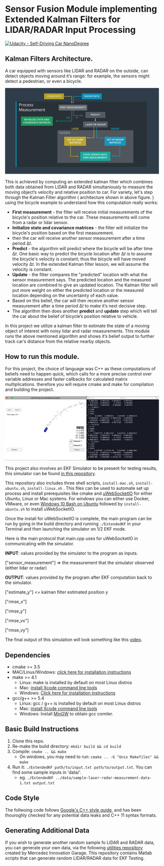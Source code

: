 # Sensor Fusion Module implementing Extended Kalman Filters for LIDAR/RADAR Input Processing


[![Udacity - Self-Driving Car NanoDegree](https://s3.amazonaws.com/udacity-sdc/github/shield-carnd.svg)](http://www.udacity.com/drive)

## Kalman Filters Architecture.

A car equipped with sensors like LIDAR and RADAR on the outside, can detect objects moving around it’s range: for example, the sensors might detect a pedestrian, or even a bicycle. 

<img src="kalman-filter-map.png">

This is achieved by computing an extended kalman filter which combines both data obtained from LIDAR and RADAR simultaniously to measure the moving object’s velocity and relative position to car. For variety, let's step through the Kalman Filter algorithm ( architecture shown in above figure. ) using the bicycle example to understand how this computation really works:

- **First measurement** - the filter will receive initial measurements of the bicycle's position relative to the car. These measurements will come from a radar or lidar sensor.
- **Initialize state and covariance matrices** - the filter will initialize the bicycle's position based on the first measurement.
- then the car will receive another sensor measurement after a time period Δ*t*.
- **Predict** - the algorithm will predict where the bicycle will be after time Δ*t*. One basic way to predict the bicycle location after Δ*t* is to assume the bicycle's velocity is constant; thus the bicycle will have moved velocity Δ*t*. In the extended Kalman filter lesson, we will assume the velocity is constant.
- **Update** - the filter compares the "predicted" location with what the sensor measurement says. The predicted location and the measured location are combined to give an updated location. The Kalman filter will put more weight on either the predicted location or the measured location depending on the uncertainty of each value.
- Based on this belief, the car will then receive another sensor measurement after a time period Δ*t* to make it’s next decisive step. 
- The algorithm then does another **predict** and **update** step which will tell the car about the belief of bicycle’s position relative to vehicle.

In this project we utilize a kalman filter to estimate the state of a moving object of interest with noisy lidar and radar measurements. This module runs the above mentioned algorithm and shows it’s belief output to further track car’s distance from the relative nearby objects. 

## How to run this module.

For this project, the choice of language was C++ as these computations of beliefs need to happen quick, which calls for a more precise control over variable addresses and faster callbacks for calculated matrix multiplications. therefore you will require cmake and make for compilation and building the project.

<img src="simulator.png">

This project also involves an EKF Simulator to be present for testing results, this simulator can be found [in this repository](https://github.com/udacity/self-driving-car-sim/releases).

This repository also includes three shell scripts, `install-mac.sh`, `install-ubuntu.sh`, `install-linux.sh` . This files can be used to automate set up process and install prerequisites like cmake and [uWebSocketIO](https://github.com/uWebSockets/uWebSockets) for either Ubuntu, Linux or Mac systems. For windows you can either use Docker, VMware, or even [Windows 10 Bash on Ubuntu](https://www.howtogeek.com/249966/how-to-install-and-use-the-linux-bash-shell-on-windows-10/) followed by `install-ubuntu.sh` to install uWebSocketIO.

Once the install for uWebSocketIO is complete, the main program can be run by going in the build directory and running  `./ExtendedKF` in your Terminal and then launching the simulator on 1/2 EKF mode.

Here is the main protocol that main.cpp uses for uWebSocketIO in communicating with the simulator.

**INPUT**: values provided by the simulator to the program as inputs.

["sensor_measurement"] => the measurement that the simulator observed (either lidar or radar)

**OUTPUT**: values provided by the program after EKF computation back to the simulator.

["estimate_y"] <= kalman filter estimated position y

["rmse_x"]

["rmse_y"]

["rmse_vx"]

["rmse_vy”]

The final output of this simulation will look something like this [video]('output.mov').

## Dependencies

* cmake >= 3.5
 * MAC/Linux/Windows: [click here for installation instructions](https://cmake.org/install/)
* make >= 4.1
  * Linux: make is installed by default on most Linux distros
  * Mac: [install Xcode command line tools](https://developer.apple.com/xcode/features/)
  * Windows: [Click here for installation instructions](http://gnuwin32.sourceforge.net/packages/make.htm)
* gcc/g++ >= 5.4
  * Linux: gcc / g++ is installed by default on most Linux distros
  * Mac: [install Xcode command line tools](https://developer.apple.com/xcode/features/)
  * Windows: Install [MinGW](http://www.mingw.org/) to obtain gcc comiler.

## Basic Build Instructions

1. Clone this repo.
2. Re-make the build directory: `mkdir build && cd build`
3. Compile: `cmake .. && make` 
   * On windows, you may need to run: `cmake .. -G "Unix Makefiles" && make`
4. Run it: `./ExtendedKF path/to/input.txt path/to/output.txt`. You can find
   some sample inputs in 'data/'.
    - eg. `./ExtendedKF ../data/sample-laser-radar-measurement-data-1.txt output.txt`

## Code Style

The follwoing code follows [Google's C++ style guide](https://google.github.io/styleguide/cppguide.html), and has been thouroghly checked for any potential data leaks and C++ 11 syntax formats.

## Generating Additional Data

If you wish to generate another random sample fo LIDAR and RADAR data, you can generate your own data, via the following [utilities repository](https://github.com/udacity/CarND-Mercedes-SF-Utilities) created by Mercedez Innovation Garage. This repository contains Matlab scripts that can generate random LIDAR/RADAR data for EKF Testing.
